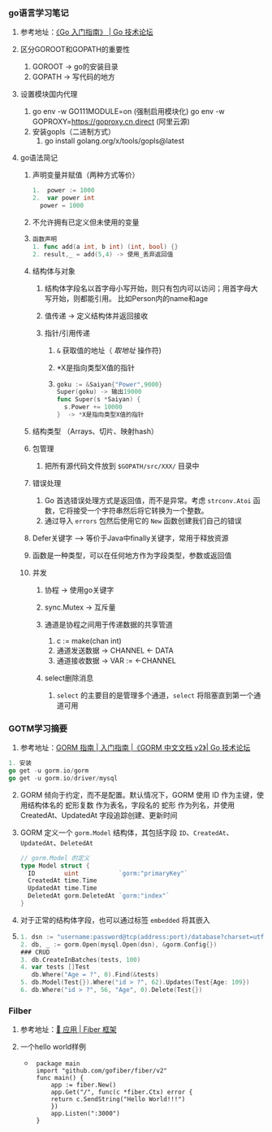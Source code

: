 ### go语言学习笔记

1. 参考地址：[《Go 入门指南》 | Go 技术论坛](https://learnku.com/docs/the-way-to-go)

2. 区分GOROOT和GOPATH的重要性

   1. GOROOT -> go的安装目录
   2. GOPATH -> 写代码的地方

3. 设置模块国内代理

   1. go env -w GO111MODULE=on (强制启用模块化)
      go env -w GOPROXY=https://goproxy.cn,direct (阿里云源)
   2. 安装gopls（二进制方式）
      1. go install golang.org/x/tools/gopls@latest

4. go语法简记

   1. 声明变量并赋值（两种方式等价）

      ```go
      1.  power := 1000
      2.  var power int 
      	power = 1000
      ```

   2. 不允许拥有已定义但未使用的变量

   3. ```go
      函数声明
      1. func add(a int, b int) (int, bool) {}
      2. result,_ = add(5,4) -> 使用_丢弃返回值
      ```

   4. 结构体与对象

      1. 结构体字段名以首字母小写开始，则只有包内可以访问；用首字母大写开始，则都能引用。 比如Person内的name和age

      2. 值传递  -> 定义结构体并返回接收

      3. 指针/引用传递

         1. `&` 获取值的地址（ *取地址* 操作符)

         2. *X是指向类型X值的指针

         3. ```go
            goku := &Saiyan{"Power",9000}
            Super(goku) -> 输出19000
            func Super(s *Saiyan) {
              s.Power += 10000
            }  -> *X是指向类型X值的指针
            ```

   5. 结构类型 （Arrays、切片、映射hash）

   6. 包管理

      1. 把所有源代码文件放到 `$GOPATH/src/XXX/` 目录中

   7. 错误处理

      1. Go 首选错误处理方式是返回值，而不是异常。考虑 `strconv.Atoi` 函数，它将接受一个字符串然后将它转换为一个整数。
      2. 通过导入 `errors` 包然后使用它的 `New` 函数创建我们自己的错误

   8. Defer关键字  --> 等价于Java中finally关键字，常用于释放资源

   9. 函数是一种类型，可以在任何地方作为字段类型，参数或返回值

   10. 并发

       1. 协程 -> 使用go关键字

       2. sync.Mutex -> 互斥量

       3. 通道是协程之间用于传递数据的共享管道

          1. c := make(chan int)
          2. 通道发送数据 -> CHANNEL <- DATA 
          3. 通道接收数据 -> VAR := <-CHANNEL

       4. select删除消息

          1. `select` 的主要目的是管理多个通道，`select` 将阻塞直到第一个通道可用

             

### GOTM学习摘要

1. 参考地址：[GORM 指南 | 入门指南 |《GORM 中文文档 v2》| Go 技术论坛](https://learnku.com/docs/gorm/v2/index/9728)

```go
1. 安装
go get -u gorm.io/gorm
go get -u gorm.io/driver/mysql
```

2. GORM 倾向于约定，而不是配置。默认情况下，GORM 使用 ID 作为主键，使用结构体名的 蛇形复数 作为表名，字段名的 蛇形 作为列名，并使用 CreatedAt、UpdatedAt 字段追踪创建、更新时间

3. GORM 定义一个 `gorm.Model` 结构体，其包括字段 `ID`、`CreatedAt`、`UpdatedAt`、`DeletedAt`

   ```go
   // gorm.Model 的定义
   type Model struct {
     ID        uint           `gorm:"primaryKey"`
     CreatedAt time.Time
     UpdatedAt time.Time
     DeletedAt gorm.DeletedAt `gorm:"index"`
   }
   ```

4. 对于正常的结构体字段，也可以通过标签 `embedded` 将其嵌入

5. ```go
   1. dsn := "username:password@tcp(address:port)/database?charset=utf8mb4&parseTime=True&loc=Local"
   2. db, _ := gorm.Open(mysql.Open(dsn), &gorm.Config{})
   ### CRUD
   3. db.CreateInBatches(tests, 100)
   4. var tests []Test
      db.Where("Age = ?", 0).Find(&tests)
   5. db.Model(Test{}).Where("id > ?", 62).Updates(Test{Age: 109})
   6. db.Where("id > ?", 56, "Age", 0).Delete(Test{})
   ```



### Filber

1. 参考地址：[🚀 应用 | Fiber 框架](https://docs.fiber.org.cn/api/app/)

2. 一个hello world样例
   * ```
      package main
      import "github.com/gofiber/fiber/v2"
      func main() {
          app := fiber.New()
          app.Get("/", func(c *fiber.Ctx) error {
          return c.SendString("Hello World!!!")
          })
          app.Listen(":3000")
      }
      ```
